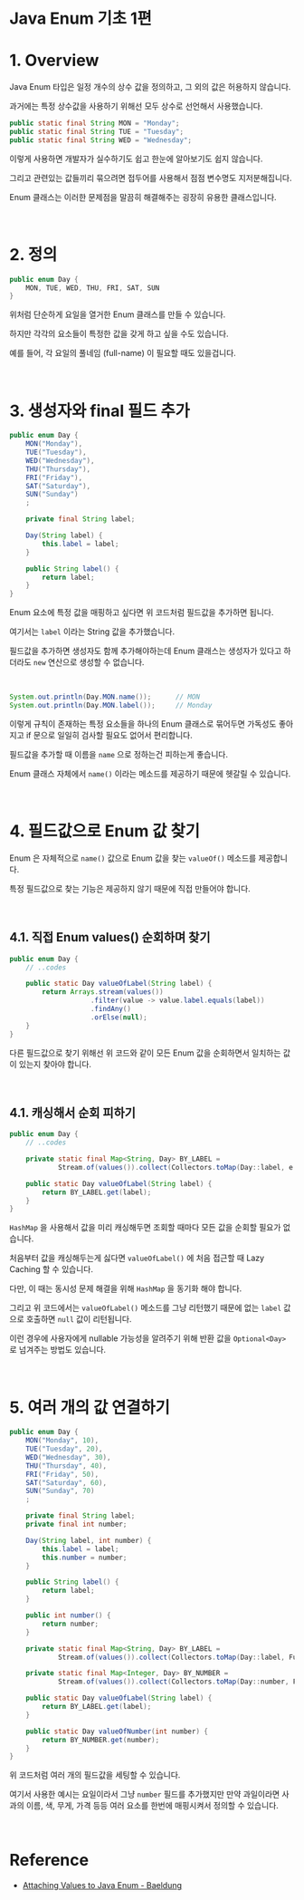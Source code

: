 # Java Enum 기초 1편

# 1. Overview

Java Enum 타입은 일정 개수의 상수 값을 정의하고, 그 외의 값은 허용하지 않습니다.

과거에는 특정 상수값을 사용하기 위해선 모두 상수로 선언해서 사용했습니다.

```java
public static final String MON = "Monday";
public static final String TUE = "Tuesday";
public static final String WED = "Wednesday";
```

이렇게 사용하면 개발자가 실수하기도 쉽고 한눈에 알아보기도 쉽지 않습니다.

그리고 관련있는 값들끼리 묶으려면 접두어를 사용해서 점점 변수명도 지저분해집니다.

Enum 클래스는 이러한 문제점을 말끔히 해결해주는 굉장히 유용한 클래스입니다.

<br>

# 2. 정의

```java
public enum Day {
    MON, TUE, WED, THU, FRI, SAT, SUN
}
```

위처럼 단순하게 요일을 열거한 Enum 클래스를 만들 수 있습니다.

하지만 각각의 요소들이 특정한 값을 갖게 하고 싶을 수도 있습니다.

예를 들어, 각 요일의 풀네임 (full-name) 이 필요할 때도 있을겁니다.

<br>

# 3. 생성자와 final 필드 추가

```java
public enum Day {
    MON("Monday"),
    TUE("Tuesday"),
    WED("Wednesday"),
    THU("Thursday"),
    FRI("Friday"),
    SAT("Saturday"),
    SUN("Sunday")
    ;

    private final String label;

    Day(String label) {
        this.label = label;
    }

    public String label() {
        return label;
    }
}
```

Enum 요소에 특정 값을 매핑하고 싶다면 위 코드처럼 필드값을 추가하면 됩니다.

여기서는 `label` 이라는 String 값을 추가했습니다.

필드값을 추가하면 생성자도 함께 추가해야하는데 Enum 클래스는 생성자가 있다고 하더라도 `new` 연산으로 생성할 수 없습니다.

<br>

```java
System.out.println(Day.MON.name());      // MON
System.out.println(Day.MON.label());     // Monday
```

이렇게 규칙이 존재하는 특정 요소들을 하나의 Enum 클래스로 묶어두면 가독성도 좋아지고 if 문으로 일일히 검사할 필요도 없어서 편리합니다.

필드값을 추가할 때 이름을 `name` 으로 정하는건 피하는게 좋습니다.

Enum 클래스 자체에서 `name()` 이라는 메소드를 제공하기 때문에 헷갈릴 수 있습니다.

<br>

# 4. 필드값으로 Enum 값 찾기

Enum 은 자체적으로 `name()` 값으로 Enum 값을 찾는 `valueOf()` 메소드를 제공합니다.

특정 필드값으로 찾는 기능은 제공하지 않기 때문에 직접 만들어야 합니다.

<br>

## 4.1. 직접 Enum values() 순회하며 찾기

```java
public enum Day {
    // ..codes

    public static Day valueOfLabel(String label) {
        return Arrays.stream(values())
                    .filter(value -> value.label.equals(label))
                    .findAny()
                    .orElse(null);
    }
}
```

다른 필드값으로 찾기 위해선 위 코드와 같이 모든 Enum 값을 순회하면서 일치하는 값이 있는지 찾아야 합니다.

<br>

## 4.1. 캐싱해서 순회 피하기

```java
public enum Day {
    // ..codes

    private static final Map<String, Day> BY_LABEL =
            Stream.of(values()).collect(Collectors.toMap(Day::label, e -> e));

    public static Day valueOfLabel(String label) {
        return BY_LABEL.get(label);
    }
}
```

`HashMap` 을 사용해서 값을 미리 캐싱해두면 조회할 때마다 모든 값을 순회할 필요가 없습니다.

처음부터 값을 캐싱해두는게 싫다면 `valueOfLabel()` 에 처음 접근할 때 Lazy Caching 할 수 있습니다.

다만, 이 때는 동시성 문제 해결을 위해 `HashMap` 을 동기화 해야 합니다.

그리고 위 코드에서는 `valueOfLabel()` 메소드를 그냥 리턴했기 때문에 없는 `label` 값으로 호출하면 `null` 값이 리턴됩니다.

이런 경우에 사용자에게 nullable 가능성을 알려주기 위해 반환 값을 `Optional<Day>` 로 넘겨주는 방법도 있습니다.

<br>

# 5. 여러 개의 값 연결하기

```java
public enum Day {
    MON("Monday", 10),
    TUE("Tuesday", 20),
    WED("Wednesday", 30),
    THU("Thursday", 40),
    FRI("Friday", 50),
    SAT("Saturday", 60),
    SUN("Sunday", 70)
    ;

    private final String label;
    private final int number;

    Day(String label, int number) {
        this.label = label;
        this.number = number;
    }

    public String label() {
        return label;
    }

    public int number() {
        return number;
    }

    private static final Map<String, Day> BY_LABEL =
            Stream.of(values()).collect(Collectors.toMap(Day::label, Function.identity()));

    private static final Map<Integer, Day> BY_NUMBER =
            Stream.of(values()).collect(Collectors.toMap(Day::number, Function.identity()));

    public static Day valueOfLabel(String label) {
        return BY_LABEL.get(label);
    }

    public static Day valueOfNumber(int number) {
        return BY_NUMBER.get(number);
    }
}
```

위 코드처럼 여러 개의 필드값을 세팅할 수 있습니다.

여기서 사용한 예시는 요일이라서 그냥 `number` 필드를 추가했지만 만약 과일이라면 사과의 이름, 색, 무게, 가격 등등 여러 요소를 한번에 매핑시켜서 정의할 수 있습니다.

<br>

# Reference

- [Attaching Values to Java Enum - Baeldung](https://www.baeldung.com/java-enum-values)
